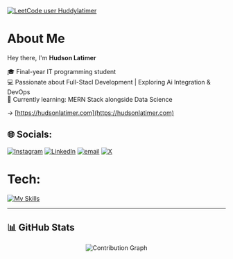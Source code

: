 <div align="left">
  
[![LeetCode user Huddylatimer](https://img.shields.io/badge/dynamic/json?style=flat&labelColor=black&color=white&label=Solved&query=solvedOverTotal&url=https%3A%2F%2Fleetcode-badge.vercel.app%2Fapi%2Fusers%2FTirthDhandhukia&logo=leetcode&logoColor=white)](https://leetcode.com/Huddylatimer)
</div>

#  About Me

Hey there, I'm **Hudson Latimer**

🎓 Final-year IT programming student  
💻 Passionate about Full-Stacl Development | Exploring Ai Integration & DevOps  
🌱 Currently learning: MERN Stack alongside Data Science

→ [https://hudsonlatimer.com](https://hudsonlatimer.com)


## 🌐 Socials:
[![Instagram](https://skillicons.dev/icons?i=instagram)](https://instagram.com/HuddyLatimer) [![LinkedIn](https://skillicons.dev/icons?i=linkedin)](https://www.linkedin.com/in/hudson-latimer-585277343/a) [![email](https://skillicons.dev/icons?i=gmail)](mailto:hudsonlatimer4@gmail.com) [![X](https://skillicons.dev/icons?i=Twitter)](https://X.com/HuddyGLatimer)

# Tech:
[![My Skills](https://skillicons.dev/icons?i=ts,js,html,css,python,cpp,react,redux,bootstrap,aws,express,git,github,vercel,postman,tailwind,docker,kubernetes,discord,n8n)](https://skillicons.dev)


---
## 📊 GitHub Stats

<div align="center">


![Contribution Graph](https://github-readme-activity-graph.vercel.app/graph?username=huddylatimer&theme=high-contrast&hide_border=true&bg_color=000000&color=ffffff&line=ffffff&point=ffffff)

</div>




